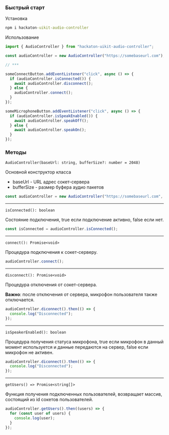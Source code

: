 ### Быстрый старт

Установка
```cmd
npm i hackaton-uikit-audio-controller
```

Использование
```js
import { AudioController } from "hackaton-uikit-audio-controller";

const audioController = new AudioController("https://somebaseurl.com");

// ***

someConnectButton.addEventListener("click", async () => {
  if (audioController.isConnected()) {
    await audioController.disconnect();
  } else {
    audioController.connect();
  }
});

someMicrophoneButton.addEventListener("click", async () => {
  if (audioController.isSpeakEnabled()) {
    await audioController.speakOff();
  } else {
    await audioController.speakOn();
  }
});

```

### Методы

`AudioController(baseUrl: string, bufferSize?: number = 2048)`

Основной конструктор класса
* baseUrl - URL адрес сокет-сервера
* bufferSize - размер буфера аудио пакетов

```js
const audioController = new AudioController("https://somebaseurl.com", 2048);
```

---

`isConnected(): boolean`

Состояние подключения, true если подключение активно, false если нет.

```js
const isConnected = audioController.isConnected();
```

---

`connect(): Promise<void>`

Процедура подключения к сокет-серверу.

```js
audioController.connect();
```

---

`disconnect(): Promise<void>`

Процедура отключения от сокет-сервера.

**Важно**: после отключения от сервера, микрофон пользователя также отключается.

```js
audioController.diconnect().then(() => {
  console.log("Disconnected");
});
```

---

`isSpeakerEnabled(): boolean`

Процедура получения статуса микрофона, true если микрофон в данный момент используется и данные передаются на сервер, false если микрофон не активен.

```js
audioController.diconnect().then(() => {
  console.log("Disconnected");
});
```

---

`getUsers() => Promise<string[]>`

Функция получения подключенных пользователей, возвращает массив, состоящий из id сокетов пользователей.

```js
audioController.getUsers().then((users) => {
  for (const user of users) {
    console.log(user);
  }
});
```
